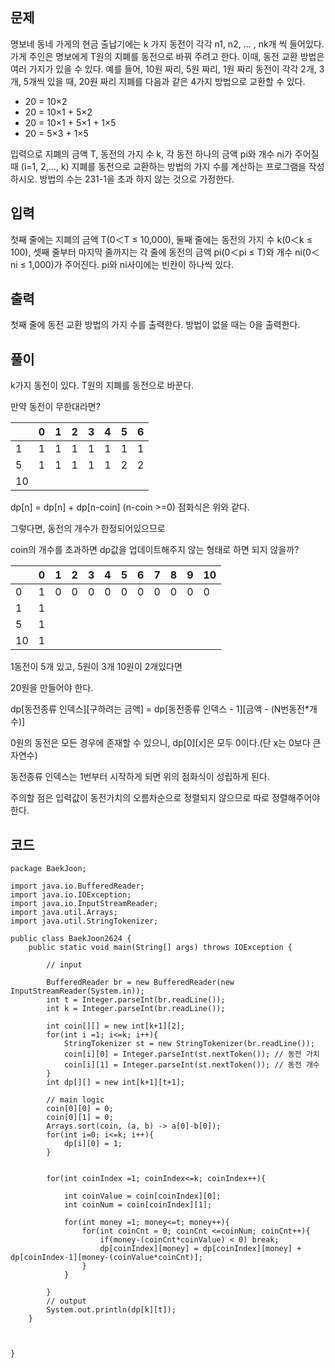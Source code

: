 ## 문제

명보네 동네 가게의 현금 출납기에는 k 가지 동전이 각각 n1, n2, … , nk개 씩 들어있다. 가게 주인은 명보에게 T원의 지폐를 동전으로 바꿔 주려고 한다. 이때, 동전 교환 방법은 여러 가지가 있을 수 있다. 예를 들어, 10원 짜리, 5원 짜리, 1원 짜리 동전이 각각 2개, 3개, 5개씩 있을 때, 20원 짜리 지폐를 다음과 같은 4가지 방법으로 교환할 수 있다.

- 20 = 10×2 
- 20 = 10×1 + 5×2 
- 20 = 10×1 + 5×1 + 1×5 
- 20 = 5×3 + 1×5

입력으로 지폐의 금액 T, 동전의 가지 수 k, 각 동전 하나의 금액 pi와 개수 ni가 주어질 때 (i=1, 2,…, k) 지폐를 동전으로 교환하는 방법의 가지 수를 계산하는 프로그램을 작성하시오. 방법의 수는 231-1을 초과 하지 않는 것으로 가정한다.

## 입력

첫째 줄에는 지폐의 금액 T(0＜T ≤ 10,000), 둘째 줄에는 동전의 가지 수 k(0＜k ≤ 100), 셋째 줄부터 마지막 줄까지는 각 줄에 동전의 금액 pi(0＜pi ≤ T)와 개수 ni(0＜ni ≤ 1,000)가 주어진다. pi와 ni사이에는 빈칸이 하나씩 있다.

## 출력

첫째 줄에 동전 교환 방법의 가지 수를 출력한다. 방법이 없을 때는 0을 출력한다.

## 풀이

k가지 동전이 있다.
T원의 지폐를 동전으로 바꾼다.

만약 동전이 무한대라면?

|     | 0   | 1   | 2   | 3   | 4   | 5   | 6   |
| --- | --- | --- | --- | --- | --- | --- | --- |
| 1   | 1   | 1   | 1   | 1   | 1   | 1   | 1   |
| 5   | 1   | 1   | 1   | 1   | 1   | 2   | 2   |
| 10  |     |     |     |     |     |     |     |
dp\[n] = dp\[n] + dp\[n-coin] (n-coin >=0)
점화식은 위와 같다.

그렇다면, 동전의 개수가 한정되어있으므로

coin의 개수를 초과하면 dp값을 업데이트해주지 않는 형태로 하면 되지 않을까?



|     | 0   | 1   | 2   | 3   | 4   | 5   | 6   | 7   | 8   | 9   | 10  |
| --- | --- | --- | --- | --- | --- | --- | --- | --- | --- | --- | --- |
| 0   | 1   | 0   | 0   | 0   | 0   | 0   | 0   | 0   | 0   | 0   | 0   |
| 1   | 1   |     |     |     |     |     |     |     |     |     |     |
| 5   | 1   |     |     |     |     |     |     |     |     |     |     |
| 10  | 1   |     |     |     |     |     |     |     |     |     |     |
1동전이 5개 있고,
5원이 3개
10원이 2개있다면

20원을 만들어야 한다.

dp\[동전종류 인덱스]\[구하려는 금액] = dp\[동전종류 인덱스 - 1]\[금액 - (N번동전\*개수)]

0원의 동전은 모든 경우에 존재할 수 있으니, dp\[0]\[x]은 모두 0이다.(단 x는 0보다 큰 자연수)

동전종류 인덱스는 1번부터 시작하게 되면 위의 점화식이 성립하게 된다.

주의할 점은 입력값이 동전가치의 오름차순으로 정렬되지 않으므로 따로 정렬해주어야 한다.

## 코드


```
package BaekJoon;  
  
import java.io.BufferedReader;  
import java.io.IOException;  
import java.io.InputStreamReader;  
import java.util.Arrays;  
import java.util.StringTokenizer;  
  
public class BaekJoon2624 {  
    public static void main(String[] args) throws IOException {  
  
        // input  
  
        BufferedReader br = new BufferedReader(new InputStreamReader(System.in));  
        int t = Integer.parseInt(br.readLine());  
        int k = Integer.parseInt(br.readLine());  
  
        int coin[][] = new int[k+1][2];  
        for(int i =1; i<=k; i++){  
            StringTokenizer st = new StringTokenizer(br.readLine());  
            coin[i][0] = Integer.parseInt(st.nextToken()); // 동전 가치  
            coin[i][1] = Integer.parseInt(st.nextToken()); // 동전 개수  
        }  
        int dp[][] = new int[k+1][t+1];  
  
        // main logic  
        coin[0][0] = 0;  
        coin[0][1] = 0;  
        Arrays.sort(coin, (a, b) -> a[0]-b[0]);  
        for(int i=0; i<=k; i++){  
            dp[i][0] = 1;  
        }  
  
  
        for(int coinIndex =1; coinIndex<=k; coinIndex++){  
  
            int coinValue = coin[coinIndex][0];  
            int coinNum = coin[coinIndex][1];  
  
            for(int money =1; money<=t; money++){  
                for(int coinCnt = 0; coinCnt <=coinNum; coinCnt++){  
                    if(money-(coinCnt*coinValue) < 0) break;  
                    dp[coinIndex][money] = dp[coinIndex][money] + dp[coinIndex-1][money-(coinValue*coinCnt)];  
                }  
            }  
  
        }  
        // output  
        System.out.println(dp[k][t]);  
    }  
  
  
  
}
```

